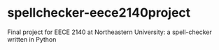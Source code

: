 # spellchecker-eece2140project
Final project for EECE 2140 at Northeastern University: a spell-checker written in Python
